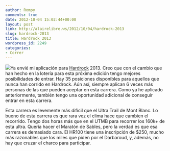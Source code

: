 ```yaml
---
author: Rompy
comments: true
date: 2012-10-04 15:02:44+00:00
layout: post
link: http://alairelibre.ws/2012/10/04/hardrock-2013
slug: hardrock-2013
title: Hardrock 2013
wordpress_id: 2249
categories:
- Correr
---
```


[![](http://alairelibre.ws/wp-content/uploads/2012/10/hardrock-home.jpg)](http://alairelibre.ws/wp-content/uploads/2012/10/hardrock-home.jpg)Ya envié mi aplicación para [Hardrock](http://hardrock100.com/index.php) 2013. Creo que con el cambio que han hecho en la lotería para esta próxima edición tengo mejores posibilidades de entrar. Hay 35 posiciones disponibles para aquellos que nunca han corrido en Hardrock. Aún así, siempre aplican 6 veces más personas de las que pueden aceptar en esta carrera. Como ya he aplicado anteriormente, también tengo una oportunidad adicional de conseguir entrar en esta carrera.




Esta carrera es levemente más difícil que el Ultra Trail de Mont Blanc. Lo bueno de esta carrera es que rara vez el clima hace que cambien el recorrido. Tengo dos horas más que en el UTMB para recorrer los 160k+ de esta ultra. Quería hacer el Maratón de Sables, pero la verdad es que esa carrera es demasiado cara. El HR100 tiene una inscripción de $250, mucho más razonables que los miles que piden por el Darbaroud, y, además, no hay que cruzar el charco para participar.
